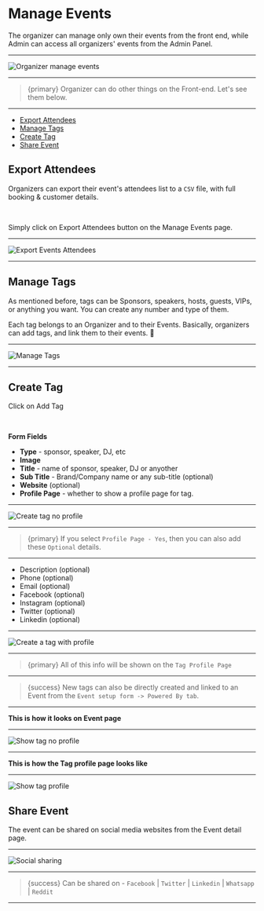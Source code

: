 # Manage Events

The organizer can manage only own their events from the front end, while Admin can access all organizers' events from the Admin Panel.

---

![Organizer manage events](https://eventmie-pro-docs.classiebit.com/images/v2/ManageEventsImages/events-manage-events.png "Organizer manage events")

---

>{primary} Organizer can do other things on the Front-end. Let's see them below.

---

- [Export Attendees](#Export-Attendees)
- [Manage Tags](#manage-tags)
- [Create Tag](#create-tag)
- [Share Event](#share-event)



<a name="Export-Attendees"></a>
## Export Attendees

Organizers can export their event's attendees list to a `CSV` file, with full booking & customer details.

<br>

Simply click on <larecipe-button type="black" size="sm" rounded>Export Attendees</larecipe-button> button on the Manage Events page.

---

![Export Events Attendees](https://eventmie-pro-docs.classiebit.com/images/v2/ManageEventsImages/events-manage-export-csv.png "Export Events Attendees")

---



<a name="manage-tags"></a>
## Manage Tags

As mentioned before, tags can be Sponsors, speakers, hosts, guests, VIPs, or anything you want. You can create any number and type of them.

Each tag belongs to an Organizer and to their Events. Basically, organizers can add tags, and link them to their events. 😬

---

![Manage Tags](https://eventmie-pro-docs.classiebit.com/images/v2/ManageEventsImages/events-manage-manage-tags.png "Manage Tags")

---


<a name="create-tag"></a>
## Create Tag

Click on <larecipe-button type="secondary" size="sm" rounded>Add Tag</larecipe-button>

<br>

**Form Fields**

- **Type** - sponsor, speaker, DJ, etc
- **Image**
- **Title** - name of sponsor, speaker, DJ or anyother
- **Sub Title** - Brand/Company name or any sub-title (optional)
- **Website** (optional)
- **Profile Page** - whether to show a profile page for tag.

---

![Create tag no profile](https://eventmie-pro-docs.classiebit.com/images/v2/ManageEventsImages/events-manage-tag-create-no-profile.png "Create tag no profile")

---

>{primary} If you select `Profile Page - Yes`, then you can also add these `Optional` details.

---

- Description (optional)
- Phone (optional)
- Email (optional)
- Facebook (optional)
- Instagram (optional)
- Twitter (optional)
- Linkedin (optional)

---

![Create a tag with profile](https://eventmie-pro-docs.classiebit.com/images/v2/ManageEventsImages/events-manage-tag-create-profile.png "Create a tag with profile")

---

>{primary} All of this info will be shown on the `Tag Profile Page`

---

>{success} New tags can also be directly created and linked to an Event from the `Event setup form -> Powered By tab`.

---

**This is how it looks on Event page**

---

![Show tag no profile](https://eventmie-pro-docs.classiebit.com/images/v2/ManageEventsImages/events-manage-tag-show.png "Show tag no profile")

---

**This is how the Tag profile page looks like**

---

![Show tag profile](https://eventmie-pro-docs.classiebit.com/images/v2/ManageEventsImages/events-manage-tag-show-profile.png "Show tag profile")




<a name="share-event"></a>
## Share Event

The event can be shared on social media websites from the Event detail page.

---

![Social sharing](https://eventmie-pro-docs.classiebit.com/images/v2/ManageEventsImages/events-manage-share-event.png "Social sharing")

---

>{success} Can be shared on - `Facebook` | `Twitter` | `Linkedin` | `Whatsapp` | `Reddit`

---
